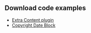 ## Download code examples

- [Extra Content plugin](https://github.com/wptrainingteam/plugin-developer/blob/trunk/wp-learn-extra-content.zip)
- [Copyright Date Block](https://github.com/wptrainingteam/plugin-developer/blob/trunk/copyright-date-block.0.1.0.zip)
